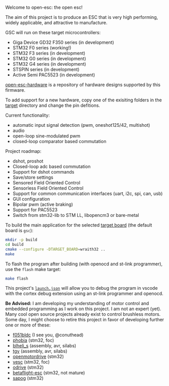 Welcome to open-esc: the open esc!

The aim of this project is to produce an ESC that is very high performing, widely applicable, and attractive to manufacture.

GSC will run on these target microcontrollers:

- Giga Device GD32 F350 series (in development)
- STM32 F0 series (working!)
- STM32 F3 series (in development)
- STM32 G0 series (in development)
- STM32 G4 series (in development)
- STSPIN series (in development)
- Active Semi PAC5523 (in development)

[open-esc-hardware](https://github.com/jaxxzer/open-esc-hardware) is a repository of hardware designs supported by this firmware.

To add support for a new hardware, copy one of the exisiting folders in the [target](target) directory and change the pin defitions.

Current functionality:
- automatic input signal detection (pwm, oneshot125/42, multishot)
- audio
- open-loop sine-modulated pwm
- closed-loop comparator based commutation

Project roadmap:
- dshot, proshot
- Closed-loop adc based commutation
- Support for dshot commands
- Save/store settings
- Sensored Field Oriented Control
- Sensorless Field Oriented Control
- Support for common communication interfaces (uart, i2c, spi, can, usb)
- GUI configuration
- Bipolar pwm (active braking)
- Support for PAC5523
- Switch from stm32-lib to STM LL, libopencm3 or bare-metal

To build the main application for the selected [target board](src/target) (the default board is `gsc`):
```sh
mkdir -p build
cd build
cmake --configure -DTARGET_BOARD=wraith32 ..
make
```

To flash the program after building (with openocd and st-link programmer), use the `flash` make target:
```sh
make flash
```

This project's [`launch.json`](.vscode/launch.json) will allow you to debug the program in vscode with the cortex debug extension using an st-link programmer and openocd.

**Be Advised:** I am developing my understanding of motor control and embedded programming as I work on this project. I am not an expert (yet). Many cool open source projects already exist to control brushless motors. Some day, I might choose to retire this project in favor of developing further one or more of these:

- [f051bldc](https://github.com/conuthead/f051bldc) (I see you, @conuthead)
- [phobia](https://bitbucket.org/amaora/phobia) (stm32, foc)
- [blheli_s](https://github.com/bitdump/BLHeli/tree/master/BLHeli_S%20SiLabs) (assembly, avr, silabs)
- [tgy](https://github.com/sim-/tgy) (assembly, avr, silabs)
- [openmotordrive](https://github.com/OpenMotorDrive) (stm32)
- [vesc](https://github.com/vedderb/bldc) (stm32, foc)
- [odrive](https://github.com/madcowswe/ODrive) (stm32)
- [betaflight-esc](https://github.com/betaflight/betaflight-esc) (stm32, not mature)
- [sapog](https://github.com/PX4/sapog) (stm32)
